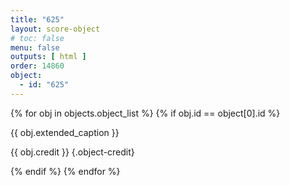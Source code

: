 ```yaml
---
title: "625"
layout: score-object
# toc: false
menu: false
outputs: [ html ]
order: 14860
object:
  - id: "625"
---
```


{% for obj in objects.object_list %}
{% if obj.id == object[0].id %}

{{ obj.extended_caption }}

{{ obj.credit }} {.object-credit}

{% endif %}
{% endfor %}
